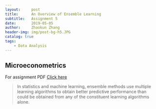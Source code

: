 ```yaml
---
layout:     post
title:      An Overview of Ensemble Learning
subtitle:   Assignment 5
date:       2019-05-05
author:     Zhaokun Zhang
header-img: img/post-bg-h5.JPG
catalog: true
tags:
    - Data Analysis
---
```

## Microeconometrics
For assignment PDF [Click here]({{site.baseurl}}/assignments/HW5.pdf)
>In statistics and machine learning, ensemble methods use multiple learning algorithms to obtain better predictive performance than could be obtained from any of the constituent learning algorithms alone. 
